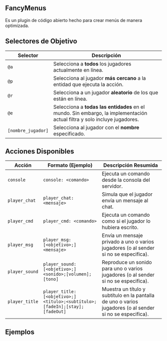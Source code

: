 ## FancyMenus
Es un plugin de código abierto hecho para crear menús de manera optimizada.

## Selectores de Objetivo
| Selector         | Descripción                                                                 |
|------------------|-----------------------------------------------------------------------------|
| `@a`             | Selecciona a **todos** los jugadores actualmente en línea.                   |
| `@p`             | Selecciona al jugador **más cercano** a la entidad que ejecuta la acción.    |
| `@r`             | Selecciona a un jugador **aleatorio** de los que están en línea.            |
| `@e`             | Selecciona a **todas las entidades** en el mundo. Sin embargo, la implementación actual filtra y solo incluye jugadores. |
| `[nombre_jugador]` | Selecciona al jugador con el **nombre** especificado.                      |

## Acciones Disponibles

| Acción         | Formato (Ejemplo)                                                     | Descripción Resumida                                                                 |
|----------------|-----------------------------------------------------------------------|--------------------------------------------------------------------------------------|
| `console`      | `console: <comando>`                                                  | Ejecuta un comando desde la consola del servidor.                                    |
| `player_chat`  | `player_chat: <mensaje>`                                                | Simula que el jugador envía un mensaje al chat.                                      |
| `player_cmd`   | `player_cmd: <comando>`                                                 | Ejecuta un comando como si el jugador lo hubiera escrito.                            |
| `player_msg`   | `player_msg: [<objetivo>;]<mensaje>`                                   | Envía un mensaje privado a uno o varios jugadores (o al sender si no se especifica). |
| `player_sound` | `player_sound: [<objetivo>;]<sonido>;[volumen];[tono]`                 | Reproduce un sonido para uno o varios jugadores (o al sender si no se especifica).    |
| `player_title` | `player_title: [<objetivo>;]<título>;<subtítulo>;[fadeIn];[stay];[fadeOut]` | Muestra un título y subtítulo en la pantalla de uno o varios jugadores (o al sender si no se especifica). |


## Ejemplos
